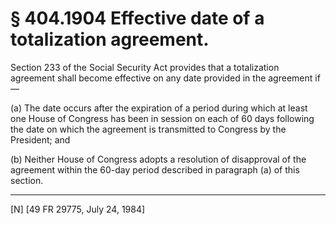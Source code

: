 # § 404.1904   Effective date of a totalization agreement.

Section 233 of the Social Security Act provides that a totalization agreement shall become effective on any date provided in the agreement if—


(a) The date occurs after the expiration of a period during which at least one House of Congress has been in session on each of 60 days following the date on which the agreement is transmitted to Congress by the President; and


(b) Neither House of Congress adopts a resolution of disapproval of the agreement within the 60-day period described in paragraph (a) of this section.



---

[N] [49 FR 29775, July 24, 1984]





